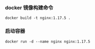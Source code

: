 ### docker 镜像构建命令

```
docker build -t nginx:1.17.5 .
```

### 启动容器

```
docker run -d --name nginx nginx:1.17.5 
```